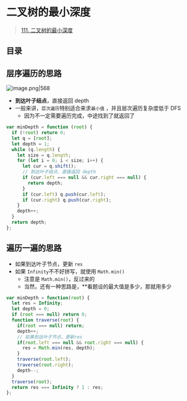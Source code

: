 
# 二叉树的最小深度


>  [111. 二叉树的最小深度](https://leetcode.cn/problems/minimum-depth-of-binary-tree/)


## 目录
<!-- toc -->
 ## 层序遍历的思路 

![image.png|568](https://832-1310531898.cos.ap-beijing.myqcloud.com/e80c234bde21ae68b50486fcd25f1061.png)



- **到达叶子结点**，直接返回 depth
- 一般来讲，`层次遍历`特别适合来求`最小值` ，并且层次遍历复杂度低于 DFS
	- 因为不一定需要遍历完成，中途找到了就返回了

```javascript
var minDepth = function (root) {
  if (!root) return 0;
  let q = [root];
  let depth = 1;
  while (q.length) {
    let size = q.length;
    for (let i = 0; i < size; i++) {
      let cur = q.shift();
      // 到达叶子结点，直接返回 depth
      if (cur.left === null && cur.right === null) {
        return depth;
      }
      if (cur.left) q.push(cur.left);
      if (cur.right) q.push(cur.right);
    }
    depth++;
  }
  return depth;
};
```

## 遍历一遍的思路

- 如果到达叶子节点，更新 `res`
- 如果 `Infinity`不不好拼写，就使用 `Math.min()`
    - 注意是 `Math.min()`，反过来的
    - 当然，还有一种思路是，**看题设的最大值是多少，那就用多少


```javascript
var minDepth = function(root) {
  let res = Infinity;
  let depth = 0;
  if (root === null) return 0;
  function traverse(root) {
    if(root === null) return;
    depth++;
    // 如果到达叶子节点，更新res
    if(root.left === null && root.right === null) {
      res = Math.min(res, depth);
    }
    traverse(root.left);
    traverse(root.right);
    depth--;
  }
  traverse(root);
  return res === Infinity ? 1 : res;
};
```

